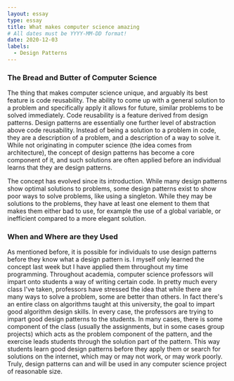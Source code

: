 ```yaml
---
layout: essay
type: essay
title: What makes computer science amazing
# All dates must be YYYY-MM-DD format!
date: 2020-12-03
labels:
  - Design Patterns
---
```


### The Bread and Butter of Computer Science

The thing that makes computer science unique, and arguably its best feature is code reusability. The ability to come up with a general solution to a problem and specifically apply it allows for future, similar problems to be solved immediately. Code reusability is a feature derived from design patterns. Design patterns are essentially one further level of abstraction above code reusability. Instead of being a solution to a problem in code, they are a description of a problem, and a description of a way to solve it. While not originating in computer science (the idea comes from architecture), the concept of design patterns has become a core component of it, and such solutions are often applied before an individual learns that they are design patterns. 

The concept has evolved since its introduction. While many design patterns show optimal solutions to problems, some design patterns exist to show poor ways to solve problems, like using a singleton. While they may be solutions to the problems, they have at least one element to them that makes them either bad to use, for example the use of a global variable, or inefficient compared to a more elegant solution.

### When and Where are they Used

As mentioned before, it is possible for individuals to use design patterns before they know what a design pattern is. I myself only learned the concept last week but I have applied them throughout my time programming. Throughout academia, computer science professors will impart onto students a way of writing certain code. In pretty much every class I've taken, professors have stressed the idea that while there are many ways to solve a problem, some are better than others. In fact there's an entire class on algorithms taught at this university, the goal to impart good algorithm design skills. In every case, the professors are trying to impart good design patterns to the students. In many cases, there is some component of the class (usually the assignments, but in some cases group projects) which acts as the problem component of the pattern, and the exercise leads students through the solution part of the pattern. This way students learn good design patterns before they apply them or search for solutions on the internet, which may or may not work, or may work poorly. Truly, design patterns can and will be used in any computer science project of reasonable size.

